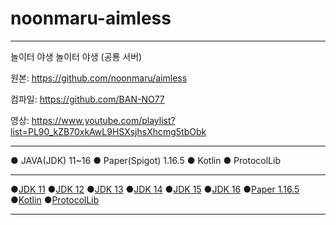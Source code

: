 # noonmaru-aimless
___
놀이터 야생
놀이터 야생 (공룡 서버)

원본: https://github.com/noonmaru/aimless

컴파일: https://github.com/BAN-NO77

영상: https://www.youtube.com/playlist?list=PL90_kZB70xkAwL9HSXsjhsXhcmg5tbObk

___
● JAVA(JDK) 11~16
● Paper(Spigot) 1.16.5
● Kotlin
● ProtocolLib

___
●[JDK 11](https://www.oracle.com/java/technologies/javase/jdk11-archive-downloads.html)
●[JDK 12](https://www.oracle.com/java/technologies/javase/jdk12-archive-downloads.html)
●[JDK 13](https://www.oracle.com/java/technologies/javase/jdk13-archive-downloads.html)
●[JDK 14](https://www.oracle.com/java/technologies/javase/jdk14-archive-downloads.html)
●[JDK 15](https://www.oracle.com/java/technologies/javase/jdk15-archive-downloads.html)
●[JDK 16](https://www.oracle.com/java/technologies/javase/jdk16-archive-downloads.html)
●[Paper 1.16.5](https://papermc.io/legacy)
●[Kotlin](https://github.com/monun/kotlin-plugin)
●[ProtocolLib](https://github.com/dmulloy2/ProtocolLib)

___
